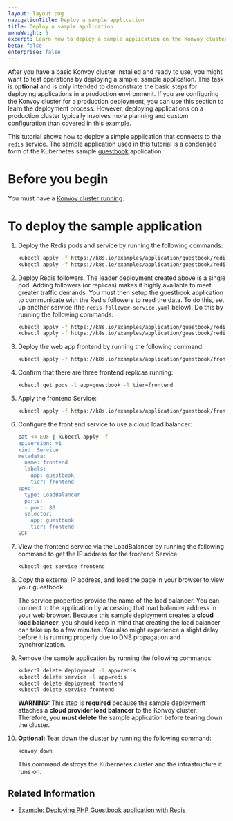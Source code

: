 ```yaml
---
layout: layout.pug
navigationTitle: Deploy a sample application
title: Deploy a sample application
menuWeight: 5
excerpt: Learn how to deploy a sample application on the Konvoy cluster
beta: false
enterprise: false
---
```


<!-- markdownlint-disable MD004 MD007 MD025 MD030 -->

After you have a basic Konvoy cluster installed and ready to use, you might want to test operations by deploying a simple, sample application.
This task is **optional** and is only intended to demonstrate the basic steps for deploying applications in a production environment.
If you are configuring the Konvoy cluster for a production deployment, you can use this section to learn the deployment process.
However, deploying applications on a production cluster typically involves more planning and custom configuration than covered in this example.

This tutorial shows how to deploy a simple application that connects to the `redis` service.
The sample application used in this tutorial is a condensed form of the Kubernetes sample [guestbook][guestbook] application.

# Before you begin

You must have a [Konvoy cluster running][quick-start].

# To deploy the sample application

1. Deploy the Redis pods and service by running the following commands:

   ```bash
   kubectl apply -f https://k8s.io/examples/application/guestbook/redis-leader-deployment.yaml
   kubectl apply -f https://k8s.io/examples/application/guestbook/redis-leader-service.yaml
   ```

1. Deploy Redis followers. The leader deployment created above is a single pod. Adding followers (or replicas) makes it highly available to meet greater traffic demands. You must then setup the guestbook application to communicate with the Redis followers to read the data. To do this, set up another service (the `redis-follower-service.yaml` below). Do this by running the following commands:

   ```bash
   kubectl apply -f https://k8s.io/examples/application/guestbook/redis-follower-deployment.yaml
   kubectl apply -f https://k8s.io/examples/application/guestbook/redis-follower-service.yaml
   ```

1. Deploy the web app frontend by running the following command:

   ```bash
   kubectl apply -f https://k8s.io/examples/application/guestbook/frontend-deployment.yaml
   ```

1. Confirm that there are three frontend replicas running:

   ```bash
   kubectl get pods -l app=guestbook -l tier=frontend
   ```

1. Apply the frontend Service:

   ```bash
   kubectl apply -f https://k8s.io/examples/application/guestbook/frontend-service.yaml
   ```

1. Configure the front end service to use a cloud load balancer:

   ```bash
   cat << EOF | kubectl apply -f -
   apiVersion: v1
   kind: Service
   metadata:
     name: frontend
     labels:
       app: guestbook
       tier: frontend
   spec:
     type: LoadBalancer
     ports:
     - port: 80
     selector:
       app: guestbook
       tier: frontend
   EOF
   ```

1. View the frontend service via the LoadBalancer by running the following command to get the IP address for the frontend Service:

   ```bash
   kubectl get service frontend
   ```

1. Copy the external IP address, and load the page in your browser to view your guestbook.

   The service properties provide the name of the load balancer. You can connect to the application by accessing that load balancer address in your web browser.
   Because this sample deployment creates a **cloud load balancer**,  you should keep in mind that creating the load balancer can take up to a few minutes.
   You also might experience a slight delay before it is running properly due to DNS propagation and synchronization.

1. Remove the sample application by running the following commands:

   ```bash
   kubectl delete deployment -l app=redis
   kubectl delete service -l app=redis
   kubectl delete deployment frontend
   kubectl delete service frontend
   ```

   <p class="message--warning"><strong>WARNING: </strong>
   This step is <b>required</b> because the sample deployment attaches a <b>cloud provider load balancer</b> to the Konvoy cluster.
   Therefore, you <b>must delete</b> the sample application before tearing down the cluster.
   </p>

1. **Optional:** Tear down the cluster by running the following command:

   ```bash
   konvoy down
   ```

   This command destroys the Kubernetes cluster and the infrastructure it runs on.

## Related Information

- [Example: Deploying PHP Guestbook application with Redis][guestbook]

[guestbook]: https://kubernetes.io/docs/tutorials/stateless-application/guestbook/
[quick-start]: ../../quick-start
